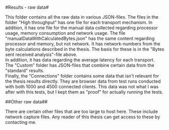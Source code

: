 #Results - raw data#

This folder contains all the raw data in various JSON-files. The files in the folder "High throughput" has one file for
each transport mechanism. In addition, it has one file for the manual data collected regarding processor usage, memory consumption
and network usage. The file "manualDataWithCalculatedBytes.json" has the same content regarding processor and memory, but not network.
It has network-numbers from the byte calculations described in the thesis. The basis for these is in the "Bytes sent received analysis"-file above. 
<br>In addition, it has data regarding the average latency for each transport.
<br>The "Custom" folder has JSON-files that combine certain data from the "standard" results. 
<br>Finally, the "Connections" folder contains some data that isn't relevant for the thesis results directly. They are browser data from test runs conducted with both 1000 and 4500 connected clients. This data was not what I was after with this tests, but I kept them as "proof" for actually running the tests.

##Other raw data##

There are certain other files that are too large to host here. These include network capture files. Any reader of this thesis can get access to these by contacting me.
